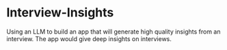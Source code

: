 # Interview-Insights
Using an LLM to build an app that will generate high quality insights from an interview. The app would give deep insights on interviews.
